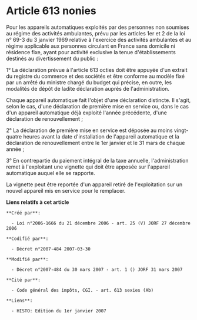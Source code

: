 # Article 613 nonies

Pour les appareils automatiques exploités par des personnes non soumises au régime des activités ambulantes, prévu par les
articles 1er et 2 de la loi n° 69-3 du 3 janvier 1969 relative à l'exercice des activités ambulantes et au régime applicable
aux personnes circulant en France sans domicile ni résidence fixe, ayant pour activité exclusive la tenue d'établissements
destinés au divertissement du public :

1° La déclaration prévue à l'article 613 octies doit être appuyée d'un extrait du registre du commerce et des sociétés et
être conforme au modèle fixé par un arrêté du ministre chargé du budget qui précise, en outre, les modalités de dépôt de
ladite déclaration auprès de l'administration.

Chaque appareil automatique fait l'objet d'une déclaration distincte. Il s'agit, selon le cas, d'une déclaration de première
mise en service ou, dans le cas d'un appareil automatique déjà exploité l'année précédente, d'une déclaration de
renouvellement ;

2° La déclaration de première mise en service est déposée au moins vingt-quatre heures avant la date d'installation de
l'appareil automatique et la déclaration de renouvellement entre le 1er janvier et le 31 mars de chaque année ;

3° En contrepartie du paiement intégral de la taxe annuelle, l'administration remet à l'exploitant une vignette qui doit être
apposée sur l'appareil automatique auquel elle se rapporte.

La vignette peut être reportée d'un appareil retiré de l'exploitation sur un nouvel appareil mis en service pour le
remplacer.

**Liens relatifs à cet article**

	**Créé par**:

	  - Loi n°2006-1666 du 21 décembre 2006 - art. 25 (V) JORF 27 décembre 2006

	**Codifié par**:

	  - Décret n°2007-484 2007-03-30

	**Modifié par**:

	  - Décret n°2007-484 du 30 mars 2007 - art. 1 () JORF 31 mars 2007

	**Cité par**:

	  - Code général des impôts, CGI. - art. 613 sexies (Ab)

	**Liens**:

	  - HISTO: Edition du 1er janvier 2007
